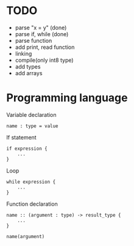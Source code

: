 # TODO
* parse "x = y" (done)
* parse if, while (done)
* parse function
* add print, read function
* linking
* compile(only int8 type)
* add types
* add arrays

# Programming language

Variable declaration
```
name : type = value
```

If statement
```
if expression {
    ...
}
```

Loop
```
while expression {
    ...
}
```

Function declaration
```
name :: (argument : type) -> result_type {
    ...
}

name(argument)
```
